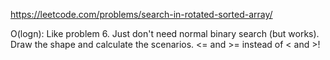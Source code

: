 https://leetcode.com/problems/search-in-rotated-sorted-array/  
  
O(logn): Like problem 6. Just don't need normal binary search (but works). Draw the shape and calculate the scenarios. <= and >= instead of < and >!